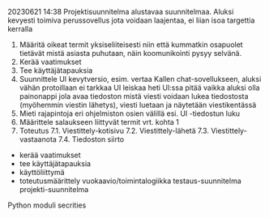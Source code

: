 20230621 14:38
Projektisuunnitelma alustavaa suunnitelmaa. Aluksi kevyesti toimiva perussovellus jota voidaan laajentaa,
ei liian isoa targettia kerralla

1. Määritä oikeat termit yksiseliiteisesti niin että kummatkin osapuolet tietävät
   mistä asiasta puhutaan, näin koomunikointi pysyy selvänä.
2. Kerää vaatimukset
3. Tee käyttäjätapauksia
4. Suunnittele UI kevytversio, esim. vertaa Kallen chat-sovellukseen, aluksi vähän protoillaan ei tarkkaa UI leiskaa heti
   UI:ssa pitää vaikka aluksi olla painonappi jola avaa tiedoston mistä viesti voidaan lukea tiedostosta (myöhemmin viestin 
   lähetys), viesti luetaan ja näytetään viestikentässä
5. Mieti rajapintoja eri ohjelmiston osien välillä esi. UI -tiedostun luku
6. Määrittele salaukseen liittyvät termit vrt. kohta 1
7. Toteutus
   7.1. Viestittely-kotisivu
   7.2. Viestittely-lähetä
   7.3. Viestittely-vastaanota
   7.4. Tiedoston siirto
   
   




+ kerää vaatimukset
+ tee käyttäjätapauksia
+ käyttöliittymä
+ toteutusmäärittely
vuokaavio/toimintalogiikka
testaus-suunnitelma
projekti-suunnitelma


Python moduli secrities


